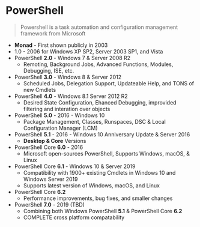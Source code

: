 # PowerShell

> Powershell is a task automation and configuration management framework from Microsoft

* **Monad** - First shown publicly in 2003
* 1.0 - 2006 for Windows XP SP2, Server 2003 SP1, and Vista
* PowerShell **2.0** - Windows 7 & Server 2008 R2
  * Remoting, Background Jobs, Advanced Functions, Modules, Debugging, ISE, etc.
* PowerShell **3.0** - Windows 8 & Server 2012
  * Scheduled Jobs, Delegation Support, Updateable Help, and TONS of new Cmdlets
* PowerShell **4.0** - Windows 8.1 Server 2012 R2
  * Desired State Configuration, Ehanced Debugging, improvided filtering and interation over objects
* PowerShell **5.0** - 2016 - Windows 10
  * Package Management, Classes, Runspaces, DSC & Local Configuration Manager (LCM)
* PowerShell **5.1** - 2016 - Windows 10 Anniversary Update & Server 2016
  * **Desktop & Core** Versions
* PowerShell Core **6.0** - 2016
  * Microsoft open-sources PowerShell, Supports Windows, macOS, & Linux
* PowerShell Core **6.1** - Windows 10 & Server 2019
  * Compatibility with 1900+ existing Cmdlets in Windows 10 and Windows Server 2019
  * Supports latest version of Windows, macOS, and Linux
* PowerShell Core **6.2**
  * Performance improvements, bug fixes, and smaller changes
* PowerShell **7.0** - 2019 (TBD)
  * Combining both Windows PowerShell **5.1** & PowerShell Core **6.2** 
  * COMPLETE cross platform compatability
  